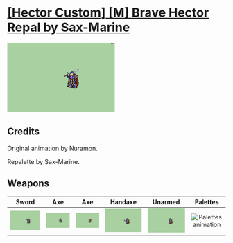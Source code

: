# [\[Hector Custom\] \[M\] Brave Hector Repal by Sax-Marine](./)

<img src="./1.%20Sword/Sword_000.png" alt="[Hector Custom] [M] Brave Hector Repal by Sax-Marine standing" />

## Credits

Original animation by Nuramon.

Repalette by Sax-Marine.

## Weapons


|Sword |Axe |Axe |Handaxe |Unarmed |Palettes |
|  :---: | :---: | :---: | :---: | :---: | :---: |
| <img alt="Sword animation" src="./1.%20Sword/Sword.gif" /> | <img alt="Axe animation" src="./3.%20Axe/Axe.gif" /> | <img alt="Axe animation" src="./3.%20Axe%20(Armads)/Axe.gif" /> | <img alt="Handaxe animation" src="./4.%20Handaxe%20(Spin)/Handaxe.gif" /> | <img alt="Unarmed animation" src="./8.%20Unarmed/Unarmed.gif" /> | <img alt="Palettes animation" src="./Palettes/Palettes.gif" /> |
